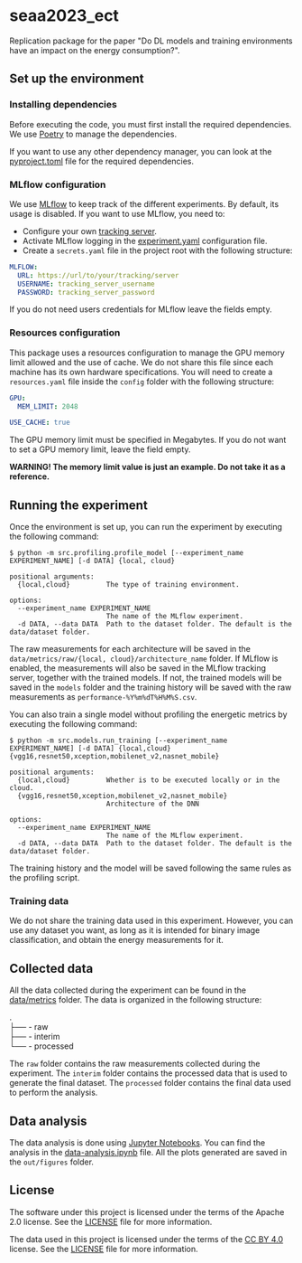 # seaa2023_ect
Replication package for the paper "Do DL models and training environments have an impact on the energy consumption?".

## Set up the environment
### Installing dependencies
Before executing the code, you must first install the required dependencies.
We use [Poetry](https://python-poetry.org/docs/) to manage the dependencies.

If you want to use any other dependency manager, you can look at the [pyproject.toml](pyproject.toml) file for the required dependencies.
 
### MLflow configuration
We use [MLflow](https://mlflow.org/docs/latest/index.html) to keep track of the different experiments. By default, its usage
is disabled. If you want to use MLflow, you need to:
- Configure your own [tracking server](https://mlflow.org/docs/latest/tracking.html#tracking-server).
- Activate MLflow logging in the [experiment.yaml](config/experiment.yaml) configuration file.
- Create a `secrets.yaml` file in the project root with the following structure:
```yaml
MLFLOW:
  URL: https://url/to/your/tracking/server
  USERNAME: tracking_server_username
  PASSWORD: tracking_server_password
```
If you do not need users credentials for MLflow leave the fields empty.

### Resources configuration
This package uses a resources configuration to manage the GPU memory limit allowed and the use of cache.
We do not share this file since each machine has its own hardware specifications.
You will need to create a `resources.yaml` file inside the `config` folder with the following structure:

```yaml
GPU:
  MEM_LIMIT: 2048

USE_CACHE: true

```
The GPU memory limit must be specified in Megabytes. If you do not want to set a GPU memory limit, leave the field empty.

__WARNING! The memory limit value is just an example. Do not take it as a reference.__

## Running the experiment
Once the environment is set up, you can run the experiment by executing the following command:

```console
$ python -m src.profiling.profile_model [--experiment_name EXPERIMENT_NAME] [-d DATA] {local, cloud}

positional arguments:
  {local,cloud}         The type of training environment.

options:
  --experiment_name EXPERIMENT_NAME
                        The name of the MLflow experiment.
  -d DATA, --data DATA  Path to the dataset folder. The default is the data/dataset folder.
```

The raw measurements for each architecture will be saved in the `data/metrics/raw/{local, cloud}/architecture_name` folder.
If MLflow is enabled, the measurements will also be saved in the MLflow tracking server, together with the trained models.
If not, the trained models will be saved in the `models` folder and the training history will be saved with the raw measurements as `performance-%Y%m%dT%H%M%S.csv`.

You can also train a single model without profiling the energetic metrics by executing the following command:

```console
$ python -m src.models.run_training [--experiment_name EXPERIMENT_NAME] [-d DATA] {local,cloud} {vgg16,resnet50,xception,mobilenet_v2,nasnet_mobile}

positional arguments:
  {local,cloud}         Whether is to be executed locally or in the cloud.
  {vgg16,resnet50,xception,mobilenet_v2,nasnet_mobile}
                        Architecture of the DNN

options:
  --experiment_name EXPERIMENT_NAME
                        The name of the MLflow experiment.
  -d DATA, --data DATA  Path to the dataset folder. The default is the data/dataset folder.
```

The training history and the model will be saved following the same rules as the profiling script.

### Training data
We do not share the training data used in this experiment. However, you can use any dataset you want, as long as it is
intended for binary image classification, and obtain the energy measurements for it.

## Collected data
All the data collected during the experiment can be found in the [data/metrics](data/metrics) folder. The data is organized in the following structure:

.  
├── - raw  
├── - interim  
└── - processed

The `raw` folder contains the raw measurements collected during the experiment.
The `interim` folder contains the processed data that is used to generate the final dataset.
The `processed` folder contains the final data used to perform the analysis.

## Data analysis
The data analysis is done using [Jupyter Notebooks](https://jupyter.org/). You can find the analysis in the [data-analysis.ipynb](data-analysis.ipynb) file. All the plots generated are saved in the `out/figures` folder.

## License
The software under this project is licensed under the terms of the Apache 2.0 license. See the [LICENSE](LICENSE) file for more information.

The data used in this project is licensed under the terms of the [CC BY 4.0](https://creativecommons.org/licenses/by/4.0/) license. See the [LICENSE](data/LICENSE) file for more information.
